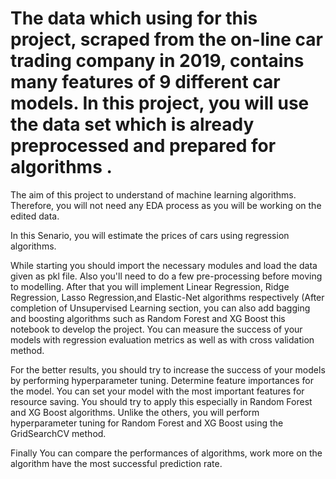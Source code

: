 # The data which using for this project, scraped from the on-line car trading company in 2019, contains many features of 9 different car models. In this project, you will use the data set which is already preprocessed and prepared for algorithms .
The aim of this project to understand of machine learning algorithms. Therefore, you will not need any EDA process as you will be working on the edited data.

In this Senario, you will estimate the prices of cars using regression algorithms.

While starting you should import the necessary modules and load the data given as pkl file. Also you'll need to do a few pre-processing before moving to modelling. After that you will implement Linear Regression, Ridge Regression, Lasso Regression,and Elastic-Net algorithms respectively (After completion of Unsupervised Learning section, you can also add bagging and boosting algorithms such as Random Forest and XG Boost this notebook to develop the project. You can measure the success of your models with regression evaluation metrics as well as with cross validation method.

For the better results, you should try to increase the success of your models by performing hyperparameter tuning. Determine feature importances for the model. You can set your model with the most important features for resource saving. You should try to apply this especially in Random Forest and XG Boost algorithms. Unlike the others, you will perform hyperparameter tuning for Random Forest and XG Boost using the GridSearchCV method.

Finally You can compare the performances of algorithms, work more on the algorithm have the most successful prediction rate.
